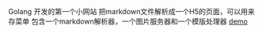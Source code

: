 Golang 开发的第一个小网站
把markdown文件解析成一个H5的页面，可以用来存菜单
包含一个markdown解析器，一个图片服务器和一个模版处理器
[demo](http://104.194.92.126:8000)